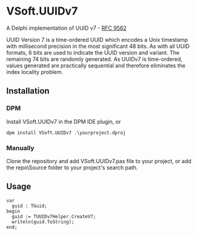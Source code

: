 # VSoft.UUIDv7

A Delphi implementation of UUID v7 - [RFC 9562](https://datatracker.ietf.org/doc/rfc9562/)

UUID Version 7 is a time-ordered UUID which encodes a Unix timestamp with millisecond precision in the most significant 48 bits. As with all UUID formats, 6 bits are used to indicate the UUID version and variant. The remaining 74 bits are randomly generated. As UUIDv7 is time-ordered, values generated are practically sequential and therefore eliminates the index locality problem.

## Installation

### DPM

Install VSoft.UUIDv7 in the DPM IDE plugin,  or 
```
dpm install VSoft.UUIDv7 .\yourproject.dproj
```
### Manually
Clone the repository and add  VSoft.UUIDv7.pas file to your project, or add the repo\Source folder to your project's search path.

## Usage

```
var
  guid : TGuid;
begin
  guid := TUUIDv7Helper.CreateV7;
  writeln(guid.ToString);
end;
```
